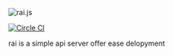 ![rai.js](http://motiondex.com/apps/rai.js/rai.js.png)

[![Circle CI](https://circleci.com/gh/R1cebank/rai.js.svg?style=svg&circle-token=70a0993355195d46fefcb8c2bc907e433f91d312)](https://circleci.com/gh/R1cebank/rai.js)

rai is a simple api server offer ease delopyment
